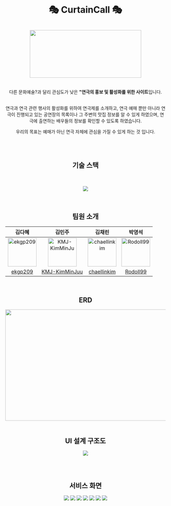 <div align="center">
  
# 🎭 CurtainCall 🎭
<br/>
<img src="https://github.com/chaellinkim/CurtainCall/assets/94983600/4dca740e-585e-41f2-993f-07e595395a9f" width="350" height="150">

<br/>
<br/>
<br/>
다른 문화예술?과 달리 관심도가 낮은 <b>"연극의 홍보 및 활성화를 위한 사이트</b>입니다.<br /><br />

﻿연극과 연극 관련 행사의 활성화를 위하여 연극제를 소개하고, 연극 예매 뿐만 아니라 연극이 진행되고 있는 공연장의 목록이나 그 주변의 맛집 정보를 알 수 있게 하였으며, 연극에 출연하는 배우들의 정보를 확인할 수 있도록 하였습니다. 

우리의 목표는 예매가 아닌 연극 자체에 관심을 가질 수 있게 하는 것 입니다.
<br /><br /><br />
<br/>


## 기술 스택
<br />
<br />
<img src="https://github.com/chaellinkim/CurtainCall/assets/94983600/8e838b28-05b4-49ac-adc6-98487b2b4877">

<br />
<br />
<br />

## 팀원 소개
|김다혜|김민주|김채린|박영석|
|:-:|:-:|:-:|:-:|
|<img src="https://avatars.githubusercontent.com/u/49385606?v=4" alt="ekgp209" width="90" height="90">|<img src="https://avatars.githubusercontent.com/u/94983600?v=4" alt="KMJ-KimMinJu" width="90" height="90">|<img src="https://avatars.githubusercontent.com/u/91306706?v=4" alt="chaellinkim" width="90" height="90">|<img src="https://avatars.githubusercontent.com/u/117357510?v=4" alt="Rodoll99" width="90" height="90">|
|[ekgp209](https://github.com/ekgp209)|[KMJ-KimMinJuu](https://github.com/KMJ-KimMinJu)|[chaellinkim](https://github.com/chaellinkim)|[Rodoll99](https://github.com/Rodoll99)|
<br/>

<!--
## 프로젝트 소개
<p align="justify">
프로젝트 개요/동기
</p>

<p align="center">

GIF Images
</p>
<br>
-->

## ERD

<img src="https://github.com/chaellinkim/CurtainCall/assets/94983600/a6d6053a-fe38-4e93-b6a7-a373e19b7dbf" width="550" height="350">
<br /><br />

## UI 설계 구조도
<img src="https://github.com/chaellinkim/CurtainCall/assets/94983600/92c9ae53-effd-4111-908e-75f5be20edad">

<br /><br />

## 서비스 화면
<img src="https://github.com/chaellinkim/CurtainCall/assets/49385606/83b765c7-e30c-42c9-9abf-8df78b3df936">  <!-- 메인화면 -->
<img src="https://github.com/chaellinkim/CurtainCall/assets/49385606/e0ec1bb3-5933-4ad2-9d73-bae3d300cfcb">  <!-- 연극 -->
<img src="https://github.com/chaellinkim/CurtainCall/assets/49385606/85b21fdf-3c4c-4575-b122-600365d6a038">  <!-- 연극상세 -->
<img src="https://github.com/chaellinkim/CurtainCall/assets/49385606/f7d05107-6a1d-4bdb-813c-5918d6fd526b">  <!-- 공연장_연극 -->
<img src="https://github.com/chaellinkim/CurtainCall/assets/49385606/69994cd8-fd43-42c8-9552-8113c056f2ca">  <!-- 공연장_맛집 -->
<img src="https://github.com/chaellinkim/CurtainCall/assets/49385606/1d3685fc-3590-492f-9048-939790a7fc98">  <!-- 리뷰 -->
<img src="https://github.com/chaellinkim/CurtainCall/assets/49385606/2dc0f948-4b91-4c05-96b8-1f1e6b1c5344">  <!-- 로그인/회원가입 -->

</div>
